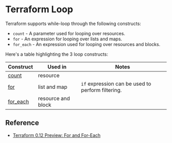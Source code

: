 # Terraform Loop

Terraform supports while-loop through the following constructs:
* `count` - A parameter used for looping over resources.
* `for` - An expression for looping over lists and maps.
* `for_each` - An expression used for looping over resources and blocks.

Here's a table highlighting the 3 loop constructs:

| Construct            | Used in            | Notes                                              |
|----------------------|--------------------|----------------------------------------------------|
| [count](count)       | resource           |                                                    |
| [for](for)           | list and map       |  `if` expression can be used to perform filtering. |
| [for_each](for-each) | resource and block |                                                    |  

## Reference

* [Terraform 0.12 Preview: For and For-Each](https://www.hashicorp.com/blog/hashicorp-terraform-0-12-preview-for-and-for-each/)

